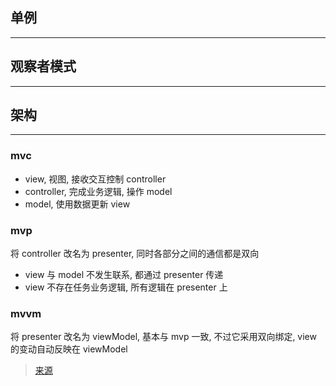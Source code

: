## 单例

---

## 观察者模式

---

## 架构

---

### mvc

- view, 视图, 接收交互控制 controller
- controller, 完成业务逻辑, 操作 model
- model, 使用数据更新 view

### mvp

将 controller 改名为 presenter, 同时各部分之间的通信都是双向

- view 与 model 不发生联系, 都通过 presenter 传递
- view 不存在任务业务逻辑, 所有逻辑在 presenter 上

### mvvm

将 presenter 改名为 viewModel, 基本与 mvp 一致, 不过它采用双向绑定, view 的变动自动反映在 viewModel

> [来源](https://www.ruanyifeng.com/blog/2015/02/mvcmvp_mvvm.html)
